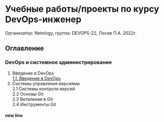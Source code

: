 # Учебные работы/проекты по курсу DevOps-инженер
Организатор: Netology, группа: DEVOPS-22, Лосев П.А. 2022г.
## Оглавление
### DevOps и системное администрирование
1. Введение в DevOps   
[1.1. Введение в DevOps](01-intro-01/README.md)
2. Системы управления версиями  
2.1 Системы контроля версий  
2.2 Основы Git  
2.3 Ветвления в Git  
2.4 Инструменты Git
#### new line
